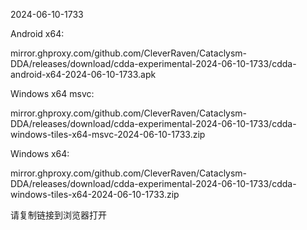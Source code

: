 2024-06-10-1733

Android x64:

mirror.ghproxy.com/github.com/CleverRaven/Cataclysm-DDA/releases/download/cdda-experimental-2024-06-10-1733/cdda-android-x64-2024-06-10-1733.apk

Windows x64 msvc:

mirror.ghproxy.com/github.com/CleverRaven/Cataclysm-DDA/releases/download/cdda-experimental-2024-06-10-1733/cdda-windows-tiles-x64-msvc-2024-06-10-1733.zip

Windows x64:

mirror.ghproxy.com/github.com/CleverRaven/Cataclysm-DDA/releases/download/cdda-experimental-2024-06-10-1733/cdda-windows-tiles-x64-2024-06-10-1733.zip

请复制链接到浏览器打开

